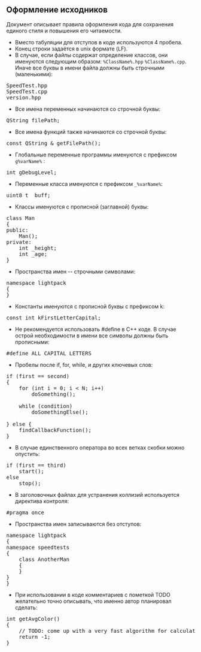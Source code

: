 ## Оформление исходников

Документ описывает правила оформления кода для сохранения единого стиля и повышения его читаемости.

- Вместо табуляции для отступов в коде используются 4 пробела.
- Конец строки задаётся в unix формате (LF).
- В случае, если файлы содержат определение классов, они именуются следующим образом: `%ClassName%.hpp` `%ClassName%.cpp`. Иначе все буквы в имени файла должны быть строчными (маленькими):
<pre>
SpeedTest.hpp
SpeedTest.cpp
version.hpp
</pre>

- Все имена переменных начинаются со строчной буквы:
<pre>
QString filePath;
</pre>

- Все имена функций также начинаются со строчной буквы:
<pre>
const QString & getFilePath();
</pre>

- Глобальные переменные программы именуются с префиксом `g%varName%` :
<pre>
int gDebugLevel;
</pre>

- Переменные класса именуются с префиксом `_%varName%`:
<pre>
uint8_t _buff;
</pre>

- Классы именуются с прописной (заглавной) буквы:
<pre>
class Man
{
public:
    Man();
private:
    int _height;
    int _age;
}
</pre>

- Пространства имен -- строчными символами:
<pre>
namespace lightpack
{
}
</pre>

- Константы именуются с прописной буквы с префиксом k:
<pre>
const int kFirstLetterCapital;
</pre> 

- Не рекомендуется использовать #define в C++ коде. В случае острой необходимости в имени все символы должны быть прописными:
<pre>
#define ALL_CAPITAL_LETTERS
</pre>

- Пробелы после if, for, while, и других ключевых слов:
<pre>
if (first == second)
{
    for (int i = 0; i < N; i++)
        doSomething();

    while (condition)
        doSomethingElse();

} else {
    findCallbackFunction();
}
</pre>

- В случае единственного оператора во всех ветках скобки можно опустить:
<pre>
if (first == third)
    start();
else
    stop();
</pre>

- В заголовочных файлах для устранения коллизий используется директива контроля: 
<pre>
#pragma once
</pre>

- Пространства имен записываются без отступов:
<pre>
namespace lightpack
{
namespace speedtests
{
    class AnotherMan
    {
    }
}
}
</pre> 

- При использовании в коде комментариев с пометкой TODO желательно точно описывать, что именно автор планировал сделать:
<pre>
int getAvgColor()
{
    // TODO: come up with a very fast algorithm for calculating the average color
    return -1;
}
</pre> 

